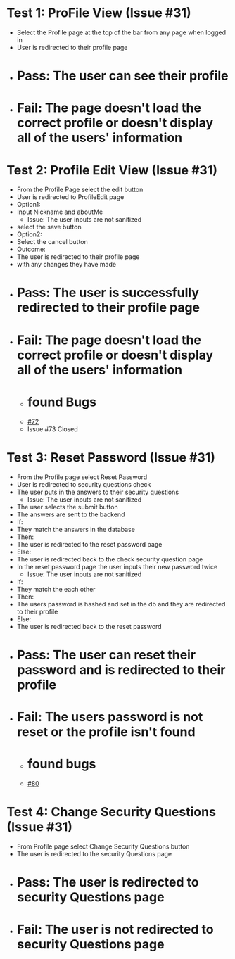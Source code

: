 # Test 1: ProFile View (Issue #31)
- Select the Profile page at the top of the bar from any page when logged in
- User is redirected to their profile page
- # Pass: The user can see their profile
- # Fail: The page doesn't load the correct profile or doesn't display all of the users' information

# Test 2: Profile Edit View (Issue #31)
- From the Profile Page select the edit button
- User is redirected to ProfileEdit page
- Option1:
- Input Nickname and aboutMe
    - Issue: The user inputs are not sanitized
- select the save button
- Option2:
- Select the cancel button
- Outcome:
- The user is redirected to their profile page
- with any changes they have made
- # Pass: The user is successfully redirected to their profile page
- # Fail: The page doesn't load the correct profile or doesn't display all of the users' information
    - # found Bugs
    - [#72](https://github.com/UNCW-CSC-450/csc450fa22-project-team-2/issues/72)
    - Issue #73 Closed

# Test 3: Reset Password (Issue #31)
- From the Profile page select Reset Password
- User is redirected to security questions check
- The user puts in the answers to their security questions
    - Issue: The user inputs are not sanitized
- The user selects the submit button
- The answers are sent to the backend
- If:
- They match the answers in the database
- Then:
- The user is redirected to the reset password page
- Else:
- The user is redirected back to the check security question page
- In the reset password page the user inputs their new password twice
    - Issue: The user inputs are not sanitized
- If:
- They match the each other
- Then:
- The users password is hashed and set in the db and they are redirected to their profile
- Else:
- The user is redirected back to the reset password
- # Pass: The user can reset their password and is redirected to their profile
- # Fail: The users password is not reset or the profile isn't found
    - # found bugs
    - [#80](https://github.com/UNCW-CSC-450/csc450fa22-project-team-2/issues/80)

# Test 4: Change Security Questions (Issue #31)
- From Profile page select Change Security Questions button
- The user is redirected to the security Questions page
- # Pass: The user is redirected to security Questions page
- # Fail: The user is not redirected to security Questions page